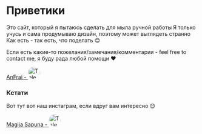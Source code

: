 # Приветики

Это сайт, который я пытаюсь сделать для мыла ручной работы
Я только учусь и сама продумываю дизайн, поэтому может выглядеть странно
Как есть - так есть, что поделать 😊

Если есть какие-то пожелания/замечания/комментарии - feel free to contact me, я буду рада любой помощи ❤️

<a href="https://t.me/AnFrai">
  <span>AnFrai - </span>
  <img src="https://upload.wikimedia.org/wikipedia/commons/thumb/8/82/Telegram_logo.svg/64px-Telegram_logo.svg.png" alt="Telegram" width="32" height="32" style="border-radius: 50%;">
</a>

### Кстати
Вот тут вот наш инстаграм, если вдруг вам интересно 😊

<a href="https://www.instagram.com/magija_sapuna">
  <span>Magija Sapuna - </span>
  <img src="https://ru.wikipedia.org/wiki/Instagram#/media/%D0%A4%D0%B0%D0%B9%D0%BB:Instagram_logo_2022.svg" alt="Telegram" width="32" height="32" style="border-radius: 50%;">
</a>
